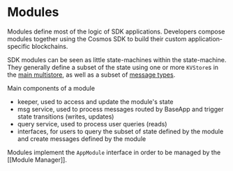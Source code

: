 # Modules
Modules define most of the logic of SDK applications. Developers compose modules together using the Cosmos SDK to build their custom application-specific blockchains.

SDK modules can be seen as little state-machines within the state-machine. They generally define a subset of the state using one or more `KVStore`s in the [main multistore](https://docs.cosmos.network/v0.44/core/store.html), as well as a subset of [message types](https://docs.cosmos.network/v0.44/building-modules/messages-and-queries.html#messages).

Main components of a module
- keeper, used to access and update the module's state
- msg service, used to process messages routed by BaseApp and trigger state transitions (writes, updates)
- query service, used to process user queries (reads)
- interfaces, for users to query the subset of state defined by the module and create messages defined by the module

Modules implement the `AppModule` interface in order to be managed by the [[Module Manager]].